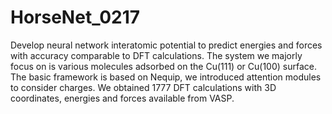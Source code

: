 # HorseNet_0217

Develop neural network interatomic potential to predict energies and forces with accuracy comparable to DFT calculations. The system we majorly focus on is various molecules adsorbed on the Cu(111) or Cu(100) surface. The basic framework is based on Nequip, we introduced attention modules to consider charges. We obtained 1777 DFT calculations with 3D coordinates, energies and forces available from VASP.
